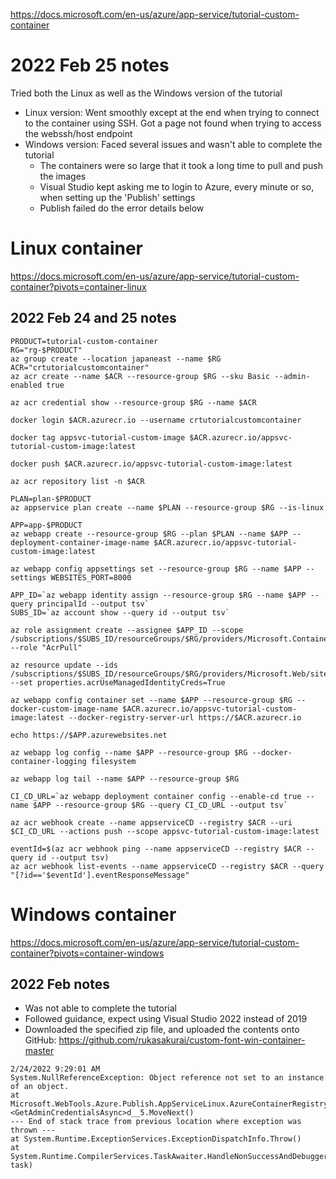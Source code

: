 https://docs.microsoft.com/en-us/azure/app-service/tutorial-custom-container

# 2022 Feb 25 notes
Tried both the Linux as well as the Windows version of the tutorial
- Linux version: Went smoothly except at the end when trying to connect to the container using SSH. Got a page not found when trying to access the webssh/host endpoint
- Windows version: Faced several issues and wasn't able to complete the tutorial
  - The containers were so large that it took a long time to pull and push the images
  - Visual Studio kept asking me to login to Azure, every minute or so, when setting up the 'Publish' settings
  - Publish failed do the error details below

# Linux container
https://docs.microsoft.com/en-us/azure/app-service/tutorial-custom-container?pivots=container-linux
## 2022 Feb 24 and 25 notes
```
PRODUCT=tutorial-custom-container
RG="rg-$PRODUCT"
az group create --location japaneast --name $RG
ACR="crtutorialcustomcontainer"
az acr create --name $ACR --resource-group $RG --sku Basic --admin-enabled true

az acr credential show --resource-group $RG --name $ACR

docker login $ACR.azurecr.io --username crtutorialcustomcontainer

docker tag appsvc-tutorial-custom-image $ACR.azurecr.io/appsvc-tutorial-custom-image:latest

docker push $ACR.azurecr.io/appsvc-tutorial-custom-image:latest

az acr repository list -n $ACR

PLAN=plan-$PRODUCT
az appservice plan create --name $PLAN --resource-group $RG --is-linux

APP=app-$PRODUCT
az webapp create --resource-group $RG --plan $PLAN --name $APP --deployment-container-image-name $ACR.azurecr.io/appsvc-tutorial-custom-image:latest

az webapp config appsettings set --resource-group $RG --name $APP --settings WEBSITES_PORT=8000

APP_ID=`az webapp identity assign --resource-group $RG --name $APP --query principalId --output tsv`
SUBS_ID=`az account show --query id --output tsv`

az role assignment create --assignee $APP_ID --scope /subscriptions/$SUBS_ID/resourceGroups/$RG/providers/Microsoft.ContainerRegistry/registries/$ACR --role "AcrPull"

az resource update --ids /subscriptions/$SUBS_ID/resourceGroups/$RG/providers/Microsoft.Web/sites/$APP/config/web --set properties.acrUseManagedIdentityCreds=True

az webapp config container set --name $APP --resource-group $RG --docker-custom-image-name $ACR.azurecr.io/appsvc-tutorial-custom-image:latest --docker-registry-server-url https://$ACR.azurecr.io

echo https://$APP.azurewebsites.net

az webapp log config --name $APP --resource-group $RG --docker-container-logging filesystem

az webapp log tail --name $APP --resource-group $RG

CI_CD_URL=`az webapp deployment container config --enable-cd true --name $APP --resource-group $RG --query CI_CD_URL --output tsv`

az acr webhook create --name appserviceCD --registry $ACR --uri $CI_CD_URL --actions push --scope appsvc-tutorial-custom-image:latest

eventId=$(az acr webhook ping --name appserviceCD --registry $ACR --query id --output tsv)
az acr webhook list-events --name appserviceCD --registry $ACR --query "[?id=='$eventId'].eventResponseMessage"
```
# Windows container
https://docs.microsoft.com/en-us/azure/app-service/tutorial-custom-container?pivots=container-windows

## 2022 Feb notes
- Was not able to complete the tutorial
- Followed guidance, expect using Visual Studio 2022 instead of 2019
- Downloaded the specified zip file, and uploaded the contents onto GitHub: https://github.com/rukasakurai/custom-font-win-container-master

```
2/24/2022 9:29:01 AM
System.NullReferenceException: Object reference not set to an instance of an object.
at Microsoft.WebTools.Azure.Publish.AppServiceLinux.AzureContainerRegistryCredentials.<GetAdminCredentialsAsync>d__5.MoveNext()
--- End of stack trace from previous location where exception was thrown ---
at System.Runtime.ExceptionServices.ExceptionDispatchInfo.Throw()
at System.Runtime.CompilerServices.TaskAwaiter.HandleNonSuccessAndDebuggerNotification(Task task)
```
